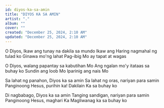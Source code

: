 ```yaml
---
id: diyos-ka-sa-amin
title: "DIYOS KA SA AMIN"
artist: "."
album: ""
cover: ""
created: "December 25, 2024, 2:10 AM"
updated: "December 25, 2024, 2:10 AM"
---
```


O Diyos, Ikaw ang tunay na dakila sa mundo
Ikaw ang Haring nagmahal ng tulad ko
Ginawa mo'ng lahat
Pag-ibig Mo ay tapat at wagas

O Diyos, walang papantay sa kabutihan Mo
Ang ngalan mo'y itataas sa buhay ko
Sundin ang loob Mo
Iparinig ang nais Mo

Sa lahat ng panahon, Diyos ka sa amin
Sa lahat ng oras, nariyan para samin
Panginoong Hesus, purihin ka!
Dakilain Ka sa buhay ko

Di nagbabago, Diyos ka sa amin
Tanging sandigan, nariyan para samin
Panginoong Hesus, maghari Ka
Magliwanag ka sa buhay ko
